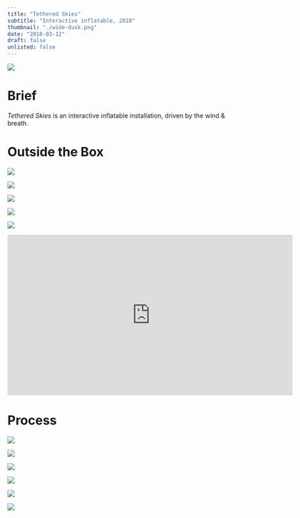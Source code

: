 ```yaml
---
title: "Tethered Skies"
subtitle: "Interactive inflatable, 2018"
thumbnail: "./wide-dusk.png"
date: "2018-03-12"
draft: false
unlisted: false
---
```


![](./wide-dusk.png)

# Brief

_Tethered Skies_ is an interactive inflatable installation, driven by the wind & breath.

# Outside the Box

![](./umbrella-night-1.png)

![](./wide-night.png)

![](./dusk-closeup-1.png)

![](/dusk-animation.gif)

![](/anemometer-day.gif)

<iframe src="https://player.vimeo.com/video/260692530" width="640" height="360" frameborder="0" webkitallowfullscreen mozallowfullscreen allowfullscreen></iframe>

# Process

![](/tethered-skies-3d-model.gif)

![](/tethered-skies-led-test.gif)

![](./inflatable-indoors.jpg)

![](./inside.jpg)

![](./interior.jpg)

![](./interior-lit.jpg)
